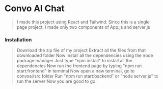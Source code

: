 # Convo AI Chat

> I made this project using React and Tailwind.
> Since this is a single page project, I made only two components of App.js and server.js

### Installation

> Download the zip file of my project
> Extract all the files from that downloaded folder
> Now install all the dependencies using the node package manager
> Just type "npm install" to install all the dependencies
> Now run the frontend page by typing "npm run start:frontend" in terminal
> Now open a new terminal, go to convoai/src folder
> Run "npm run start:backend" or "node server.js" to run the server
> Now you are good to go.
